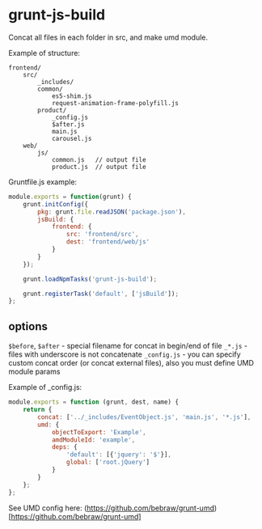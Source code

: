 # grunt-js-build

Concat all files in each folder in src, and make umd module.

Example of structure:
```
frontend/
    src/
        _includes/
        common/
            es5-shim.js
            request-animation-frame-polyfill.js
        product/
            _config.js
            $after.js
            main.js
            carousel.js
    web/
        js/
            common.js   // output file
            product.js  // output file
```


Gruntfile.js example:

```javascript
module.exports = function(grunt) {
    grunt.initConfig({
        pkg: grunt.file.readJSON('package.json'),
        jsBuild: {
            frontend: {
                src: 'frontend/src',
                dest: 'frontend/web/js'
            }
        }
    });

    grunt.loadNpmTasks('grunt-js-build');

    grunt.registerTask('default', ['jsBuild']);
};
```

## options
`$before`, `$after` - special filename for concat in begin/end of file
`_*.js` - files with underscore is not concatenate
`_config.js` - you can specify custom concat order (or concat external files), also you must define UMD module params

Example of _config.js:
```javascript
module.exports = function (grunt, dest, name) {
    return {
        concat: ['../_includes/EventObject.js', 'main.js', '*.js'],
        umd: {
            objectToExport: 'Example',
            amdModuleId: 'example',
            deps: {
                'default': [{'jquery': '$'}],
                global: ['root.jQuery']
            }
        }
    };
};
```

See UMD config here: (https://github.com/bebraw/grunt-umd)[https://github.com/bebraw/grunt-umd]